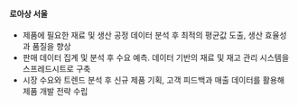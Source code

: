 #### 로아상 서울
  - 제품에 필요한 재료 및 생산 공정 데이터 분석 후 최적의 평균값 도출, 생산 효율성과 품질을 향상
  - 판매 데이터 집계 및 분석 후 수요 예측. 데이터 기반의 재료 및 재고 관리 시스템을 스프레드시트로 구축
  - 시장 수요와 트렌드 분석 후 신규 제품 기획, 고객 피드백과 매출 데이터를 활용해 제품 개발 전략 수립